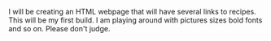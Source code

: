 I will be creating an HTML webpage that will have several links to recipes. This will be my first build.
I am playing around with pictures sizes bold fonts and so on. Please don't judge.
